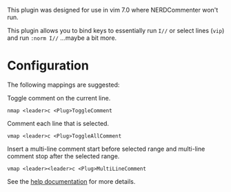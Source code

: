 This plugin was designed for use in vim 7.0 where NERDCommenter won't run.

This plugin allows you to bind keys to essentially run `I//` or select lines (`vip`) and run `:norm I//` ...maybe a bit more.

# Configuration

The following mappings are suggested:

Toggle comment on the current line.

```vim
nmap <leader>c <Plug>ToggleComment
```

Comment each line that is selected.

```vim
vmap <leader>c <Plug>ToggleAllComment
```

Insert a multi-line comment start before selected range and multi-line
comment stop after the selected range.

```vim
vmap <leader><leader>c <Plug>MultiLineComment
```

See the [help documentation](doc/simple_commit.vim) for more details.
